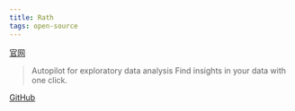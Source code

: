 ```yaml
---
title: Rath
tags: open-source
---
```

[官网](https://kanaries.net)
> Autopilot for exploratory data analysis
> Find insights in your data with one click.

[GitHub](https://github.com/Kanaries/Rath)